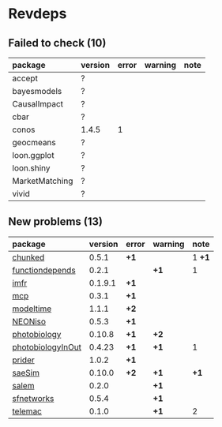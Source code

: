 # Revdeps

## Failed to check (10)

|package        |version |error |warning |note |
|:--------------|:-------|:-----|:-------|:----|
|accept         |?       |      |        |     |
|bayesmodels    |?       |      |        |     |
|CausalImpact   |?       |      |        |     |
|cbar           |?       |      |        |     |
|conos          |1.4.5   |1     |        |     |
|geocmeans      |?       |      |        |     |
|loon.ggplot    |?       |      |        |     |
|loon.shiny     |?       |      |        |     |
|MarketMatching |?       |      |        |     |
|vivid          |?       |      |        |     |

## New problems (13)

|package                                            |version |error  |warning |note     |
|:--------------------------------------------------|:-------|:------|:-------|:--------|
|[chunked](problems.md#chunked)                     |0.5.1   |__+1__ |        |1 __+1__ |
|[functiondepends](problems.md#functiondepends)     |0.2.1   |       |__+1__  |1        |
|[imfr](problems.md#imfr)                           |0.1.9.1 |__+1__ |        |         |
|[mcp](problems.md#mcp)                             |0.3.1   |__+1__ |        |         |
|[modeltime](problems.md#modeltime)                 |1.1.1   |__+2__ |        |         |
|[NEONiso](problems.md#neoniso)                     |0.5.3   |__+1__ |        |         |
|[photobiology](problems.md#photobiology)           |0.10.8  |__+1__ |__+2__  |         |
|[photobiologyInOut](problems.md#photobiologyinout) |0.4.23  |__+1__ |__+1__  |1        |
|[prider](problems.md#prider)                       |1.0.2   |__+1__ |        |         |
|[saeSim](problems.md#saesim)                       |0.10.0  |__+2__ |__+1__  |__+1__   |
|[salem](problems.md#salem)                         |0.2.0   |       |__+1__  |         |
|[sfnetworks](problems.md#sfnetworks)               |0.5.4   |       |__+1__  |         |
|[telemac](problems.md#telemac)                     |0.1.0   |       |__+1__  |2        |

